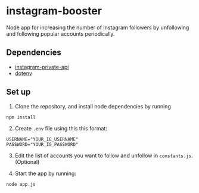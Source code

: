 # instagram-booster
Node app for increasing the number of Instagram followers by unfollowing and following popular accounts periodically.

## Dependencies
* [instagram-private-api](https://github.com/huttarichard/instagram-private-api)
* [dotenv](https://github.com/motdotla/dotenv)

## Set up
1. Clone the repository, and install node dependencies by running 

```
npm install
```

2. Create `.env` file using this this format:
```
USERNAME="YOUR_IG_USERNAME"
PASSWORD="YOUR_IG_PASSWORD"
```

3. Edit the list of accounts you want to follow and unfollow in `constants.js`. (Optional)

4. Start the app by running:
```
node app.js
```
